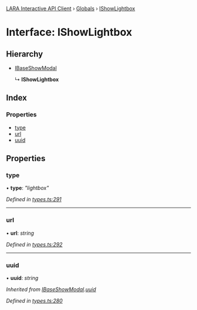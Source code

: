 [LARA Interactive API Client](../README.md) › [Globals](../globals.md) › [IShowLightbox](ishowlightbox.md)

# Interface: IShowLightbox

## Hierarchy

* [IBaseShowModal](ibaseshowmodal.md)

  ↳ **IShowLightbox**

## Index

### Properties

* [type](ishowlightbox.md#type)
* [url](ishowlightbox.md#url)
* [uuid](ishowlightbox.md#uuid)

## Properties

###  type

• **type**: *"lightbox"*

*Defined in [types.ts:291](../../../lara-typescript/src/interactive-api-client/types.ts#L291)*

___

###  url

• **url**: *string*

*Defined in [types.ts:292](../../../lara-typescript/src/interactive-api-client/types.ts#L292)*

___

###  uuid

• **uuid**: *string*

*Inherited from [IBaseShowModal](ibaseshowmodal.md).[uuid](ibaseshowmodal.md#uuid)*

*Defined in [types.ts:280](../../../lara-typescript/src/interactive-api-client/types.ts#L280)*

